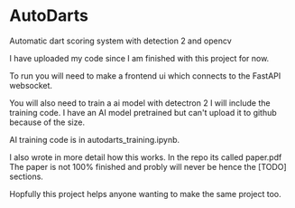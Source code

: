 # AutoDarts
Automatic dart scoring system with detection 2 and opencv

I have uploaded my code since I am finished with this project for now.

To run you will need to make a frontend ui which connects to the FastAPI websocket.

You will also need to train a ai model with detectron 2 I will include the training code.
I have an AI model pretrained but can't upload it to github because of the size.

AI training code is in autodarts_training.ipynb. 

I also wrote in more detail how this works. In the repo its called paper.pdf
The paper is not 100% finished and probly will never be hence the [TODO] sections.

Hopfully this project helps anyone wanting to make the same project too.
